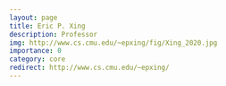 ```yaml
---
layout: page
title: Eric P. Xing
description: Professor
img: http://www.cs.cmu.edu/~epxing/fig/Xing_2020.jpg
importance: 0
category: core
redirect: http://www.cs.cmu.edu/~epxing/
---
```

